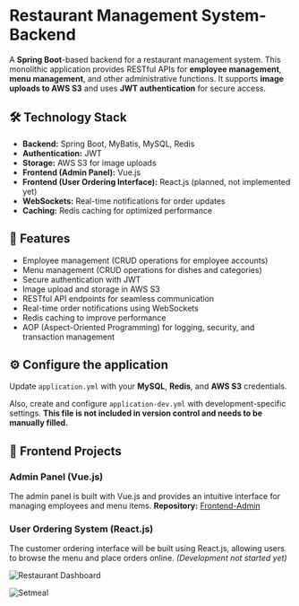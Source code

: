 # Restaurant Management System-Backend

A **Spring Boot**-based backend for a restaurant management system. This monolithic application provides RESTful APIs for **employee management**, **menu management**, and other administrative functions. It supports **image uploads to AWS S3** and uses **JWT authentication** for secure access.

## 🛠 Technology Stack

- **Backend:** Spring Boot, MyBatis, MySQL, Redis
- **Authentication:** JWT
- **Storage:** AWS S3 for image uploads
- **Frontend (Admin Panel):** Vue.js
- **Frontend (User Ordering Interface):** React.js (planned, not implemented yet)
- **WebSockets:** Real-time notifications for order updates
- **Caching:** Redis caching for optimized performance

## 🚀 Features

- Employee management (CRUD operations for employee accounts)
- Menu management (CRUD operations for dishes and categories)
- Secure authentication with JWT
- Image upload and storage in AWS S3
- RESTful API endpoints for seamless communication
- Real-time order notifications using WebSockets
- Redis caching to improve performance
- AOP (Aspect-Oriented Programming) for logging, security, and transaction management

## ⚙️ Configure the application

Update `application.yml` with your **MySQL**, **Redis**, and **AWS S3** credentials.

Also, create and configure `application-dev.yml` with development-specific settings. **This file is not included in version control and needs to be manually filled.**



## 📌 Frontend Projects

### Admin Panel (Vue.js)

The admin panel is built with Vue.js and provides an intuitive interface for managing employees and menu items. **Repository:** [Frontend-Admin](https://github.com/chloexj/chloe-restaurant-admin-frontend)

### User Ordering System (React.js)

The customer ordering interface will be built using React.js, allowing users to browse the menu and place orders online. *(Development not started yet)*



  ![Restaurant Dashboard](https://s3.us-east-1.amazonaws.com/com.chloe.testaws/project-restaurant-pic1.png)



![Setmeal](https://s3.us-east-1.amazonaws.com/com.chloe.testaws/project-restaurant-pic2.png)
